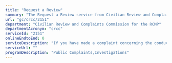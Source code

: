 ```yaml
---
title: "Request a Review"
summary: "The Request a Review service from Civilian Review and Complaints Commission for the RCMP is not available end-to-end online, according to the GC Service Inventory."
url: "gc/crcc/2151"
department: "Civilian Review and Complaints Commission for the RCMP"
departmentAcronym: "crcc"
serviceId: "2151"
onlineEndtoEnd: 0
serviceDescription: "If you have made a complaint concerning the conduct of an RCMP member and are not satisfied with the way the RCMP handled your complaint, you can request a review."
serviceUrl: ""
programDescription: "Public Complaints,Investigations"
---
```


